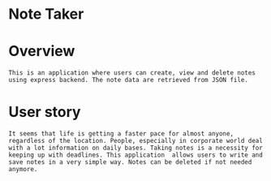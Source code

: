 # Note Taker 

# Overview 
    This is an application where users can create, view and delete notes using express backend. The note data are retrieved from JSON file. 

# User story 
    It seems that life is getting a faster pace for almost anyone, regardless of the location. People, especially in corporate world deal with a lot information on daily bases. Taking notes is a necessity for keeping up with deadlines. This application  allows users to write and save notes in a very simple way. Notes can be deleted if not needed anymore. 


